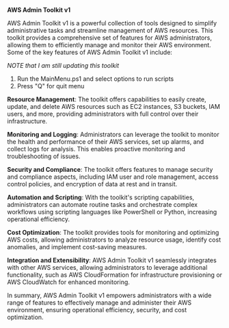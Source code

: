 **AWS Admin Toolkit v1**

AWS Admin Toolkit v1 is a powerful collection of tools designed to simplify administrative tasks and streamline management of AWS resources. This toolkit provides a comprehensive set of features for AWS administrators, allowing them to efficiently manage and monitor their AWS environment. Some of the key features of AWS Admin Toolkit v1 include:

_NOTE that I am still updating this toolkit_

1. Run the MainMenu.ps1 and select options to run scripts
2. Press "Q" for quit menu

**Resource Management**: The toolkit offers capabilities to easily create, update, and delete AWS resources such as EC2 instances, S3 buckets, IAM users, and more, providing administrators with full control over their infrastructure.

**Monitoring and Logging**: Administrators can leverage the toolkit to monitor the health and performance of their AWS services, set up alarms, and collect logs for analysis. This enables proactive monitoring and troubleshooting of issues.

**Security and Compliance**: The toolkit offers features to manage security and compliance aspects, including IAM user and role management, access control policies, and encryption of data at rest and in transit.

**Automation and Scripting**: With the toolkit's scripting capabilities, administrators can automate routine tasks and orchestrate complex workflows using scripting languages like PowerShell or Python, increasing operational efficiency.

**Cost Optimization**: The toolkit provides tools for monitoring and optimizing AWS costs, allowing administrators to analyze resource usage, identify cost anomalies, and implement cost-saving measures.

**Integration and Extensibility**: AWS Admin Toolkit v1 seamlessly integrates with other AWS services, allowing administrators to leverage additional functionality, such as AWS CloudFormation for infrastructure provisioning or AWS CloudWatch for enhanced monitoring.


In summary, AWS Admin Toolkit v1 empowers administrators with a wide range of features to effectively manage and administer their AWS environment, ensuring operational efficiency, security, and cost optimization.
